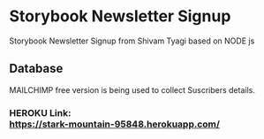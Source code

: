 # Storybook Newsletter Signup <br>
Storybook Newsletter Signup from Shivam Tyagi based on NODE js

## Database <br>
MAILCHIMP free version is being used to collect Suscribers details.

### HEROKU Link: <br> https://stark-mountain-95848.herokuapp.com/
